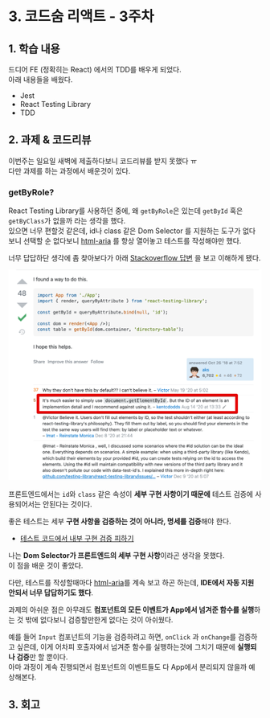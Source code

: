# 3. 코드숨 리액트 - 3주차

## 1. 학습 내용

드디어 FE (정확히는 React) 에서의 TDD를 배우게 되었다.  
아래 내용들을 배웠다.

* Jest
* React Testing Library
* TDD

## 2. 과제 & 코드리뷰

이번주는 일요일 새벽에 제출하다보니 코드리뷰를 받지 못했다 ㅠ  
다만 과제를 하는 과정에서 배운것이 있다.  
  
### getByRole?

React Testing Library를 사용하던 중에, 왜 `getByRole`은 있는데 `getById` 혹은 `getByClass`가 없을까 라는 생각을 했다.  
있으면 너무 편할것 같은데, id나 class 같은 Dom Selector 를 지원하는 도구가 없다보니 선택할 순 없다보니 [html-aria](https://www.w3.org/TR/html-aria/#docconformance) 를 항상 열어놓고 테스트를 작성해야만 했다.  

너무 답답하단 생각에 좀 찾아보다가 아래 [Stackoverflow 답변](https://stackoverflow.com/questions/53003594/find-element-by-id-in-react-testing-library) 을 보고 이해하게 됐다.

![so1](./images/so1.png)

프론트엔드에서는 `id`와 `class` 같은 속성이 **세부 구현 사항이기 때문에** 테스트 검증에 사용되어서는 안된다는 것이다.  

좋은 테스트는 세부 **구현 사항을 검증하는 것이 아니라, 명세를 검증**해야 한다.  

* [테스트 코드에서 내부 구현 검증 피하기](https://jojoldu.tistory.com/614)

나는 **Dom Selector가 프론트엔드의 세부 구현 사항**이라곤 생각을 못했다.  
이 점을 배운 것이 좋았다.  
  
다만, 테스트를 작성할때마다 [html-aria](https://www.w3.org/TR/html-aria/#docconformance)를 계속 보고 하곤 하는데, **IDE에서 자동 지원 안되서 너무 답답하기도 했다**.  

과제의 아쉬운 점은 아무래도 **컴포넌트의 모든 이벤트가 App에서 넘겨준 함수를 실행**하는 것 밖에 없다보니 검증할만한게 없다는 것이 아쉬웠다.  

예를 들어 `Input` 컴포넌트의 기능을 검증하려고 하면, `onClick` 과 `onChange`를 검증하고 싶은데, 이게 어차피 호출자에서 넘겨준 함수를 실행하는것에 그치기 때문에 **실행되나 검증**만 할 뿐이다.  
아마 과정이 계속 진행되면서 컴포넌트의 이벤트들도 다 App에서 분리되지 않을까 예상해본다.

## 3. 회고
